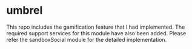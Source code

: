 # umbrel


This repo includes the gamification feature that I had implemented. The required support services for this module have also been added. 
Please refer the sandboxSocial module for the detailed implementation.

